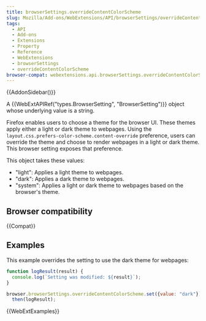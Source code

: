 ```yaml
---
title: browserSettings.overrideContentColorScheme
slug: Mozilla/Add-ons/WebExtensions/API/browserSettings/overrideContentColorScheme
tags:
  - API
  - Add-ons
  - Extensions
  - Property
  - Reference
  - WebExtensions
  - browserSettings
  - overrideContentColorScheme
browser-compat: webextensions.api.browserSettings.overrideContentColorScheme
---
```

{{AddonSidebar()}}

A {{WebExtAPIRef("types.BrowserSetting", "BrowserSetting")}} object whose underlying value is a string.

Firefox enables users to choose a theme for the browser UI. These themes apply either a light or dark theme to webpages. Using the  `layout.css.prefers-color-scheme.content-override` preference, users can override the theme and choose to render webpages in a light or dark theme. This browser setting exposes that preference.

This object takes these values:

- "light": Applies a light theme to webpages.
- "dark": Applies a  dark theme to webpages.
- "system": Applies a light or dark theme to webpages based on the browser's theme.

## Browser compatibility

{{Compat}}

## Examples

This example overrides the setting to use the dark theme for webpages:

```js
function logResult(result) {
  console.log(`Setting was modified: ${result}`);
}

browser.browserSettings.overrideContentColorScheme.set({value: "dark"}).
  then(logResult);
```

{{WebExtExamples}}
